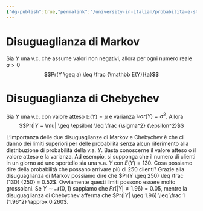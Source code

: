 ```yaml
---
{"dg-publish":true,"permalink":"/university-in-italian/probabilita-e-statistica/teoria/disuguaglianza-di-markov-e-di-chebychev/"}
---
```


# Disuguaglianza di Markov
Sia $Y$ una v.c. che assume valori non negativi, allora per ogni numero reale $a > 0$
$$Pr(Y \geq a) \leq \frac {\mathbb E(Y)}{a}$$

# Disuguaglianza di Chebychev
Sia $Y$ una v.c. con valore atteso $\mathbb E(Y) = \mu$ e varianza $\mathbb Var(Y) = \sigma^2$.
Allora
$$Pr(|Y − \mu| \geq \epsilon) \leq \frac {\sigma^2} {\epsilon^2}$$

L’importanza delle due disuguaglianze di Markov e Chebychev è che ci danno dei limiti superiori per delle probabilità senza alcun riferimento alla distribuzione di probabilità della v.a. $Y$. 
Basta conoscerne il valore atteso o il valore atteso e la varianza. 
Ad esempio, si supponga che il numero di clienti in un giorno ad uno sportello sia una v.a. $Y$ con $E(Y) = 130$. Cosa possiamo dire della probabilità che possano arrivare più di $250$ clienti? Grazie alla disuguaglianza di Markov possiamo dire che $Pr(Y \geq 250) \leq \frac {130} {250} = 0.52$. Ovviamente questi limiti possono essere molto grossolani. Se $Y ∼ \mathcal N (0, 1)$ sappiamo che $Pr(|Y | \geq 1.96) = 0.05$, mentre la disuguaglianza di Chebychev afferma che $Pr(|Y| \geq 1.96) \leq \frac 1 {1.96^2} \approx 0.260$.
